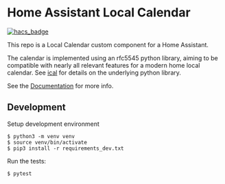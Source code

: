 # Home Assistant Local Calendar

[![hacs_badge](https://img.shields.io/badge/HACS-Custom-41BDF5.svg?style=for-the-badge)](https://github.com/hacs/integration)

This repo is a Local Calendar custom component for a Home Assistant.

The calendar is implemented using an rfc5545 python library, aiming to
be compatible with nearly all relevant features for a modern home local
calendar.  See [ical](https://github.com/allenporter/ical) for details
on the underlying python library.

See the [Documentation](info.md) for more info.

## Development

Setup development environment

```
$ python3 -m venv venv
$ source venv/bin/activate
$ pip3 install -r requirements_dev.txt
```

Run the tests:
```
$ pytest
```
